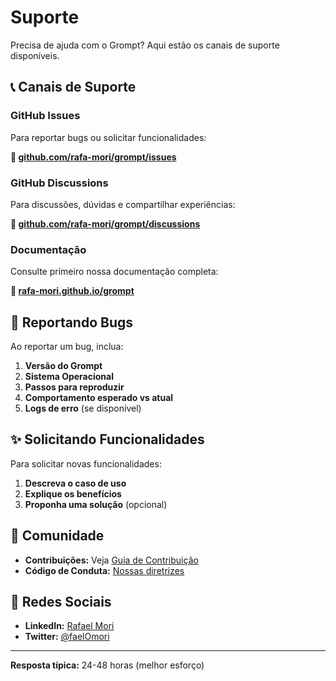 # Suporte

Precisa de ajuda com o Grompt? Aqui estão os canais de suporte disponíveis.

## 📞 Canais de Suporte

### GitHub Issues

Para reportar bugs ou solicitar funcionalidades:

**🔗 [github.com/rafa-mori/grompt/issues](https://github.com/rafa-mori/grompt/issues)**

### GitHub Discussions

Para discussões, dúvidas e compartilhar experiências:

**🔗 [github.com/rafa-mori/grompt/discussions](https://github.com/rafa-mori/grompt/discussions)**

### Documentação

Consulte primeiro nossa documentação completa:

**🔗 [rafa-mori.github.io/grompt](https://rafa-mori.github.io/grompt/)**

## 🐛 Reportando Bugs

Ao reportar um bug, inclua:

1. **Versão do Grompt**
2. **Sistema Operacional**
3. **Passos para reproduzir**
4. **Comportamento esperado vs atual**
5. **Logs de erro** (se disponível)

## ✨ Solicitando Funcionalidades

Para solicitar novas funcionalidades:

1. **Descreva o caso de uso**
2. **Explique os benefícios**
3. **Proponha uma solução** (opcional)

## 🤝 Comunidade

- **Contribuições:** Veja [Guia de Contribuição](../development/contributing.md)
- **Código de Conduta:** [Nossas diretrizes](code-of-conduct.md)

## 📱 Redes Sociais

- **LinkedIn:** [Rafael Mori](https://www.linkedin.com/in/rafa-mori/)
- **Twitter:** [@faelOmori](https://twitter.com/faelOmori)

---

**Resposta típica:** 24-48 horas (melhor esforço)
